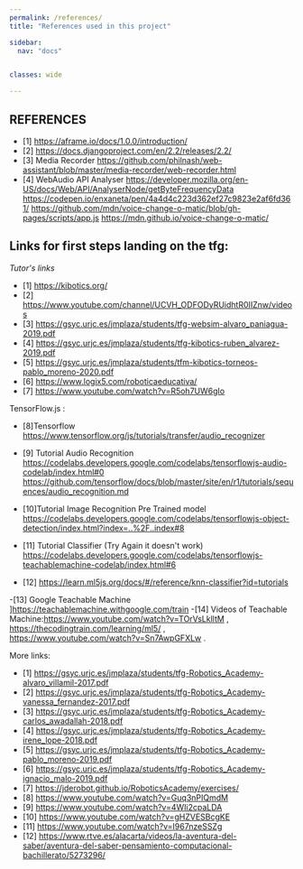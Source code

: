 ```yaml
---
permalink: /references/
title: "References used in this project"

sidebar:
  nav: "docs"


classes: wide

---
```



## REFERENCES

  - [1] https://aframe.io/docs/1.0.0/introduction/ 
  - [2] https://docs.djangoproject.com/en/2.2/releases/2.2/
  - [3] Media Recorder https://github.com/philnash/web-assistant/blob/master/media-recorder/web-recorder.html
  - [4] WebAudio API Analyser https://developer.mozilla.org/en-US/docs/Web/API/AnalyserNode/getByteFrequencyData
      https://codepen.io/enxaneta/pen/4a4d4c223d362ef27c9823e2af6fd361/ 
      https://github.com/mdn/voice-change-o-matic/blob/gh-pages/scripts/app.js
      https://mdn.github.io/voice-change-o-matic/


## Links for first steps landing on the tfg:
*Tutor's links*
  - [1] https://kibotics.org/
  - [2] https://www.youtube.com/channel/UCVH_ODFODyRUidhtR0IIZnw/videos
  - [3] https://gsyc.urjc.es/jmplaza/students/tfg-websim-alvaro_paniagua-2019.pdf
  - [4] https://gsyc.urjc.es/jmplaza/students/tfg-kibotics-ruben_alvarez-2019.pdf
  - [5] https://gsyc.urjc.es/jmplaza/students/tfm-kibotics-torneos-pablo_moreno-2020.pdf
  - [6] https://www.logix5.com/roboticaeducativa/
  - [7] https://www.youtube.com/watch?v=R5oh7UW6gIo
  
  TensorFlow.js :
  - [8]Tensorflow https://www.tensorflow.org/js/tutorials/transfer/audio_recognizer
  - [9] Tutorial Audio Recognition https://codelabs.developers.google.com/codelabs/tensorflowjs-audio-codelab/index.html#0
https://github.com/tensorflow/docs/blob/master/site/en/r1/tutorials/sequences/audio_recognition.md  

  - [10]Tutorial Image Recognition Pre Trained model  https://codelabs.developers.google.com/codelabs/tensorflowjs-object-detection/index.html?index=..%2F..index#8
  - [11] Tutorial Classifier  (Try Again it doesn't work) https://codelabs.developers.google.com/codelabs/tensorflowjs-teachablemachine-codelab/index.html#6
  - [12] https://learn.ml5js.org/docs/#/reference/knn-classifier?id=tutorials
  
  -[13] Google Teachable Machine ]https://teachablemachine.withgoogle.com/train
  -[14] Videos of Teachable Machine:https://www.youtube.com/watch?v=TOrVsLklltM , https://thecodingtrain.com/learning/ml5/ , https://www.youtube.com/watch?v=Sn7AwpGFXLw .
  
  
  More links:
  - [1] https://gsyc.urjc.es/jmplaza/students/tfg-Robotics_Academy-alvaro_villamil-2017.pdf
  - [2] https://gsyc.urjc.es/jmplaza/students/tfg-Robotics_Academy-vanessa_fernandez-2017.pdf
  - [3] https://gsyc.urjc.es/jmplaza/students/tfg-Robotics_Academy-carlos_awadallah-2018.pdf
  - [4]  https://gsyc.urjc.es/jmplaza/students/tfg-Robotics_Academy-irene_lope-2018.pdf
  - [5] https://gsyc.urjc.es/jmplaza/students/tfg-Robotics_Academy-pablo_moreno-2019.pdf
  - [6] https://gsyc.urjc.es/jmplaza/students/tfg-Robotics_Academy-ignacio_malo-2019.pdf
  - [7] https://jderobot.github.io/RoboticsAcademy/exercises/
  - [8] https://www.youtube.com/watch?v=Guq3nPIQmdM
  - [9] https://www.youtube.com/watch?v=4WIi2cpaLDA
  - [10] https://www.youtube.com/watch?v=gHZVESBcgKE
  - [11] https://www.youtube.com/watch?v=I967nzeSSZg
  - [12] https://www.rtve.es/alacarta/videos/la-aventura-del-saber/aventura-del-saber-pensamiento-computacional-bachillerato/5273296/
